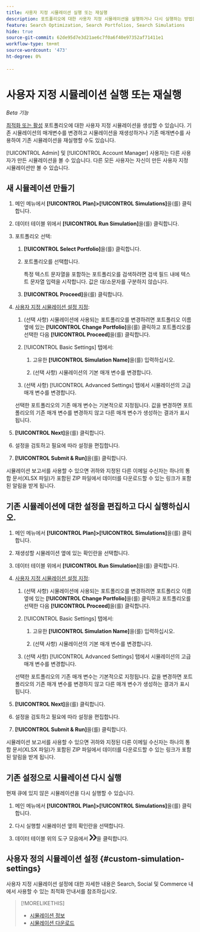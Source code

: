 ```yaml
---
title: 사용자 지정 시뮬레이션 실행 또는 재실행
description: 포트폴리오에 대한 사용자 지정 시뮬레이션을 실행하거나 다시 실행하는 방법을 알아봅니다.
feature: Search Optimization, Search Portfolios, Search Simulations
hide: true
source-git-commit: 62de95d7e3d21ae6c7f0a6f40e97352af71411e1
workflow-type: tm+mt
source-wordcount: '473'
ht-degree: 0%

---
```


# 사용자 지정 시뮬레이션 실행 또는 재실행

*Beta 기능*

[최적화 또는 활성](/help/search-social-commerce/new-ui/manage/portfolios/portfolio-about.md) 포트폴리오에 대한 사용자 지정 시뮬레이션을 생성할 수 있습니다. 기존 시뮬레이션의 매개변수를 변경하고 시뮬레이션을 재생성하거나 기존 매개변수를 사용하여 기존 시뮬레이션을 재실행할 수도 있습니다.

[!UICONTROL Admin] 및 [!UICONTROL Account Manager] 사용자는 다른 사용자가 만든 시뮬레이션을 볼 수 있습니다. 다른 모든 사용자는 자신이 만든 사용자 지정 시뮬레이션만 볼 수 있습니다.

## 새 시뮬레이션 만들기

1. 메인 메뉴에서 **[!UICONTROL Plan]>[!UICONTROL Simulations]**&#x200B;을(를) 클릭합니다.

1. 데이터 테이블 위에서 **[!UICONTROL Run Simulation]**&#x200B;을(를) 클릭합니다.

1. 포트폴리오 선택:

   1. **[!UICONTROL Select Portfolio]**&#x200B;을(를) 클릭합니다.

   1. 포트폴리오를 선택합니다.

      특정 텍스트 문자열을 포함하는 포트폴리오를 검색하려면 검색 필드 내에 텍스트 문자열 입력을 시작합니다. 값은 대/소문자를 구분하지 않습니다.

   1. **[!UICONTROL Proceed]**&#x200B;을(를) 클릭합니다.

1. [사용자 지정 시뮬레이션 설정 지정](#custom-simulation-settings):

   1. (선택 사항) 시뮬레이션에 사용되는 포트폴리오를 변경하려면 포트폴리오 이름 옆에 있는 **[!UICONTROL Change Portfolio]**&#x200B;을(를) 클릭하고 포트폴리오를 선택한 다음 **[!UICONTROL Proceed]**&#x200B;을(를) 클릭합니다.

   1. [!UICONTROL Basic Settings] 탭에서:

      1. 고유한 **[!UICONTROL Simulation Name]**&#x200B;을(를) 입력하십시오.

      1. (선택 사항) 시뮬레이션의 기본 매개 변수를 변경합니다.

   1. (선택 사항) [!UICONTROL Advanced Settings] 탭에서 시뮬레이션의 고급 매개 변수를 변경합니다.

   선택한 포트폴리오의 기존 매개 변수는 기본적으로 지정됩니다. 값을 변경하면 포트폴리오의 기존 매개 변수를 변경하지 않고 다른 매개 변수가 생성하는 결과가 표시됩니다.

1. **[!UICONTROL Next]**&#x200B;을(를) 클릭합니다.

1. 설정을 검토하고 필요에 따라 설정을 편집합니다.

1. **[!UICONTROL Submit & Run]**&#x200B;을(를) 클릭합니다.

시뮬레이션 보고서를 사용할 수 있으면 귀하와 지정된 다른 이메일 수신자는 하나의 통합 문서(XLSX 파일)가 포함된 ZIP 파일에서 데이터를 다운로드할 수 있는 링크가 포함된 알림을 받게 됩니다.

<!-- Still true:  When the results for any report type include more than 60,000 rows, the workbook includes multiple worksheets. -->

## 기존 시뮬레이션에 대한 설정을 편집하고 다시 실행하십시오.

1. 메인 메뉴에서 **[!UICONTROL Plan]>[!UICONTROL Simulations]**&#x200B;을(를) 클릭합니다.

1. 재생성할 시뮬레이션 옆에 있는 확인란을 선택합니다.

1. 데이터 테이블 위에서 **[!UICONTROL Run Simulation]**&#x200B;을(를) 클릭합니다.

1. [사용자 지정 시뮬레이션 설정 지정](#custom-simulation-settings):

   1. (선택 사항) 시뮬레이션에 사용되는 포트폴리오를 변경하려면 포트폴리오 이름 옆에 있는 **[!UICONTROL Change Portfolio]**&#x200B;을(를) 클릭하고 포트폴리오를 선택한 다음 **[!UICONTROL Proceed]**&#x200B;을(를) 클릭합니다.

   1. [!UICONTROL Basic Settings] 탭에서:

      1. 고유한 **[!UICONTROL Simulation Name]**&#x200B;을(를) 입력하십시오.

      1. (선택 사항) 시뮬레이션의 기본 매개 변수를 변경합니다.

   1. (선택 사항) [!UICONTROL Advanced Settings] 탭에서 시뮬레이션의 고급 매개 변수를 변경합니다.

   선택한 포트폴리오의 기존 매개 변수는 기본적으로 지정됩니다. 값을 변경하면 포트폴리오의 기존 매개 변수를 변경하지 않고 다른 매개 변수가 생성하는 결과가 표시됩니다.

1. **[!UICONTROL Next]**&#x200B;을(를) 클릭합니다.

1. 설정을 검토하고 필요에 따라 설정을 편집합니다.

1. **[!UICONTROL Submit & Run]**&#x200B;을(를) 클릭합니다.

시뮬레이션 보고서를 사용할 수 있으면 귀하와 지정된 다른 이메일 수신자는 하나의 통합 문서(XLSX 파일)가 포함된 ZIP 파일에서 데이터를 다운로드할 수 있는 링크가 포함된 알림을 받게 됩니다.

<!-- Still true:  When the results for any report type include more than 60,000 rows, the workbook includes multiple worksheets. -->

## 기존 설정으로 시뮬레이션 다시 실행

현재 큐에 있지 않은 시뮬레이션을 다시 실행할 수 있습니다.

1. 메인 메뉴에서 **[!UICONTROL Plan]>[!UICONTROL Simulations]**&#x200B;을(를) 클릭합니다.

1. 다시 실행할 시뮬레이션 옆의 확인란을 선택합니다.

1. 데이터 테이블 위의 도구 모음에서 ![다시 실행](/help/search-social-commerce/assets/rerun.png "다시 실행")을 클릭합니다.

## 사용자 정의 시뮬레이션 설정 {#custom-simulation-settings}

사용자 지정 시뮬레이션 설정에 대한 자세한 내용은 Search, Social 및 Commerce 내에서 사용할 수 있는 최적화 안내서를 참조하십시오.

>[!MORELIKETHIS]
>
>* [시뮬레이션 정보](simulation-about.md)
>* [시뮬레이션 다운로드](simulation-download.md)
